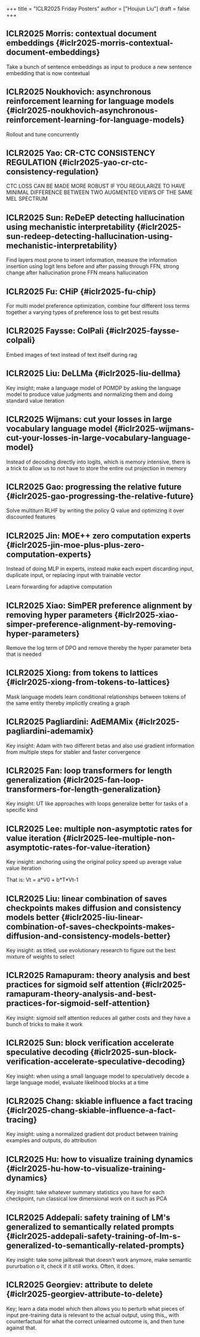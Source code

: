 +++
title = "ICLR2025 Friday Posters"
author = ["Houjun Liu"]
draft = false
+++

## ICLR2025 Morris: contextual document embeddings {#iclr2025-morris-contextual-document-embeddings}

Take a bunch of sentence embeddings as input to produce a new sentence embedding that is now contextual


## ICLR2025 Noukhovich: asynchronous reinforcement learning for language models {#iclr2025-noukhovich-asynchronous-reinforcement-learning-for-language-models}

Rollout and tune concurrently


## ICLR2025 Yao: CR-CTC CONSISTENCY REGULATION {#iclr2025-yao-cr-ctc-consistency-regulation}

CTC LOSS CAN BE MADE MORE ROBUST IF YOU REGULARIZE TO HAVE MINIMAL DIFFERENCE BETWEEN TWO AUGMENTED VIEWS OF THE SAME MEL SPECTRUM


## ICLR2025 Sun: ReDeEP detecting hallucination using mechanistic interpretability {#iclr2025-sun-redeep-detecting-hallucination-using-mechanistic-interpretability}

Find layers most prone to insert information, measure the information insertion using logit lens before and after passing through FFN, strong change after hallucination prone FFN means hallucination


## ICLR2025 Fu: CHiP {#iclr2025-fu-chip}

For multi model preference optimization, combine four different loss terms together a varying types of preference loss to get best results


## ICLR2025 Faysse: ColPali {#iclr2025-faysse-colpali}

Embed images of text instead of text itself during rag


## ICLR2025 Liu: DeLLMa {#iclr2025-liu-dellma}

Key insight; make a language model of POMDP by asking the language model to produce value judgments and normalizing them and doing standard value iteration


## ICLR2025 Wijmans: cut your losses in large vocabulary language model {#iclr2025-wijmans-cut-your-losses-in-large-vocabulary-language-model}

Instead of decoding directly into logits, which is memory intensive, there is a trick to allow us to not have to store the entire out projection in memory


## ICLR2025 Gao: progressing the relative future {#iclr2025-gao-progressing-the-relative-future}

Solve multiturn RLHF by writing the policy Q value and optimizing it over discounted features


## ICLR2025 Jin: MOE++ zero computation experts {#iclr2025-jin-moe-plus-plus-zero-computation-experts}

Instead of doing MLP in experts, instead make each expert discarding input, duplicate input, or replacing input with trainable vector

Learn forwarding for adaptive computation


## ICLR2025 Xiao: SimPER preference alignment by removing hyper parameters {#iclr2025-xiao-simper-preference-alignment-by-removing-hyper-parameters}

Remove the log term of DPO and remove thereby the hyper parameter beta that is needed


## ICLR2025 Xiong: from tokens to lattices {#iclr2025-xiong-from-tokens-to-lattices}

Mask language models learn conditional relationships between tokens of the same entity thereby implicitly creating a graph


## ICLR2025 Pagliardini: AdEMAMix {#iclr2025-pagliardini-ademamix}

Key insight: Adam with two different betas and also use gradient information from multiple steps for stabler and faster convergence


## ICLR2025 Fan: loop transformers for length generalization {#iclr2025-fan-loop-transformers-for-length-generalization}

Key insight: UT like approaches with loops generalize better for tasks of a specific kind


## ICLR2025 Lee: multiple non-asymptotic rates for value iteration {#iclr2025-lee-multiple-non-asymptotic-rates-for-value-iteration}

Key insight: anchoring using the original policy speed up average value value iteration

That is: Vt = a\*V0 + b\*T\*Vt-1


## ICLR2025 Liu: linear combination of saves checkpoints makes diffusion and consistency models better {#iclr2025-liu-linear-combination-of-saves-checkpoints-makes-diffusion-and-consistency-models-better}

Key insight: as titled, use evolutionary research to figure out the best mixture of weights to select


## ICLR2025 Ramapuram: theory analysis and best practices for sigmoid self attention {#iclr2025-ramapuram-theory-analysis-and-best-practices-for-sigmoid-self-attention}

Key insight: sigmoid self attention reduces all gather costs and they have a bunch of tricks to make it work


## ICLR2025 Sun: block verification accelerate speculative decoding {#iclr2025-sun-block-verification-accelerate-speculative-decoding}

Key insight: when using a small language model to speculatively decode a large language model, evaluate likelihood blocks at a time


## ICLR2025 Chang: skiable influence a fact tracing {#iclr2025-chang-skiable-influence-a-fact-tracing}

Key insight: using a normalized gradient dot product between training examples and outputs, do attribution


## ICLR2025 Hu: how to visualize training dynamics {#iclr2025-hu-how-to-visualize-training-dynamics}

Key insight: take whatever summary statistics you have for each checkpoint, run classical low dimensional work on it such as PCA


## ICLR2025 Addepali: safety training of LM's generalized to semantically related prompts {#iclr2025-addepali-safety-training-of-lm-s-generalized-to-semantically-related-prompts}

Key insight: take some jailbreak that doesn't work anymore, make semantic pururbation o it, check if it still works. Often, it does.


## ICLR2025 Georgiev: attribute to delete {#iclr2025-georgiev-attribute-to-delete}

Key; learn a data model which then allows you to perturb what pieces of input pre-training data is relevant to the actual output, using this,, with counterfactual for what the correct unlearned outcome is, and then tune against that.
